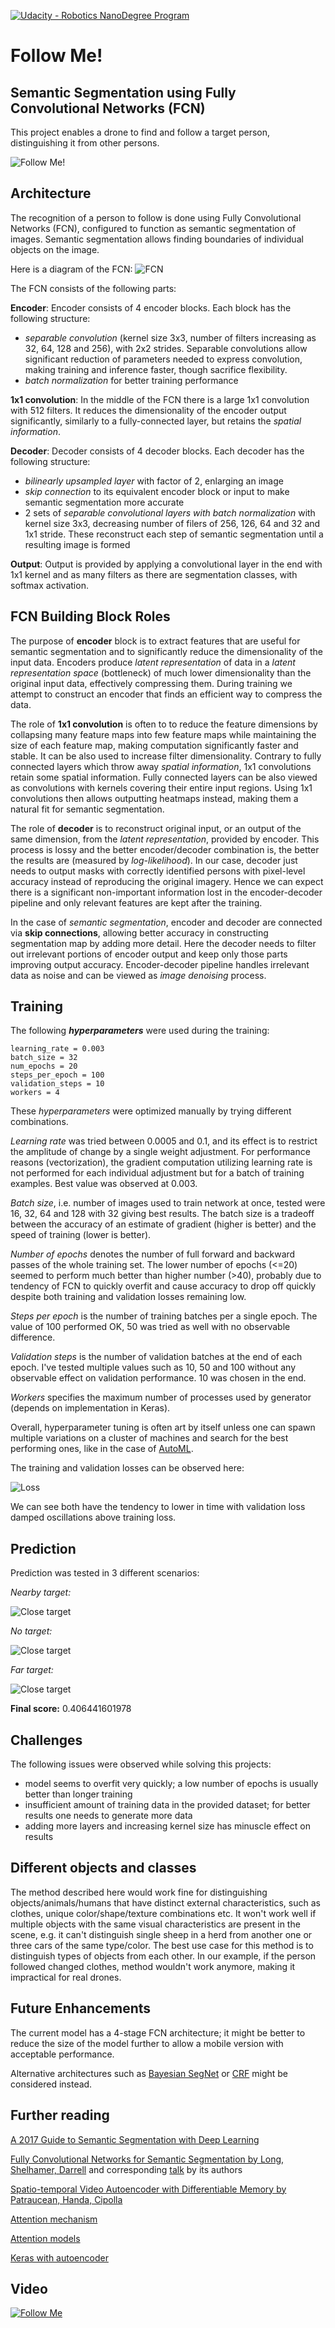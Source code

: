 [![Udacity - Robotics NanoDegree Program](https://s3-us-west-1.amazonaws.com/udacity-robotics/Extra+Images/RoboND_flag.png)](https://www.udacity.com/robotics)

# Follow Me!
## Semantic Segmentation using Fully Convolutional Networks (FCN)

This project enables a drone to find and follow a target person, distinguishing it from other persons.

![Follow Me!](images/follow_me.gif) 

## Architecture

The recognition of a person to follow is done using Fully Convolutional Networks (FCN), configured to function 
as semantic segmentation of images. Semantic segmentation allows finding boundaries of individual objects on the image.

Here is a diagram of the FCN:
![FCN](images/fcn.png)

The FCN consists of the following parts:

**Encoder**:
Encoder consists of 4 encoder blocks. Each block has the following structure:
- *separable convolution* (kernel size 3x3, number of filters increasing as 32, 64, 128 and 256), with 2x2 strides.
Separable convolutions allow significant reduction of parameters needed to express convolution, making training and 
inference faster, though sacrifice flexibility.
- *batch normalization* for better training performance

**1x1 convolution**:
In the middle of the FCN there is a large 1x1 convolution with 512 filters. It reduces the dimensionality of the encoder
output significantly, similarly to a fully-connected layer, but retains the *spatial information*. 

**Decoder**:
Decoder consists of 4 decoder blocks. Each decoder has the following structure:
- *bilinearly upsampled layer* with factor of 2, enlarging an image
-  *skip connection* to its equivalent encoder block or input to make semantic segmentation more accurate
- 2 sets of *separable convolutional layers with batch normalization* with kernel size 3x3, decreasing number of filers 
of 256, 126, 64 and 32 and 1x1 stride. These reconstruct each step of semantic segmentation until a resulting image is 
formed

**Output**: Output is provided by applying a convolutional layer in the end with 1x1 kernel and as many filters as there are 
segmentation classes, with softmax activation.

## FCN Building Block Roles

The purpose of **encoder** block is to extract features that are useful for semantic segmentation and to significantly 
reduce the dimensionality of the input data. Encoders produce *latent representation* of data in a *latent representation space*
(bottleneck) of much lower dimensionality than the original input data, effectively compressing them. During
training we attempt to construct an encoder that finds an efficient way to compress the data.

The role of **1x1 convolution** is often to to reduce the feature dimensions by collapsing many feature maps into few feature
maps while maintaining the size of each feature map, making computation significantly faster and stable. It can
be also used to increase filter dimensionality. Contrary to fully connected layers which throw away *spatial information*, 
1x1 convolutions retain some spatial information. Fully  connected  layers can be also viewed as convolutions with kernels covering 
their entire input regions. Using 1x1 convolutions then allows outputting heatmaps instead, making them a natural fit 
for semantic segmentation. 

The role of **decoder** is to reconstruct original input, or an output of the same dimension, from the *latent representation*, 
provided by encoder. This process is  lossy and the better encoder/decoder combination is, the better the results are 
(measured by *log-likelihood*). In our case, decoder just needs to output masks with correctly identified persons with 
pixel-level accuracy instead of reproducing the original imagery. Hence we can expect there is a significant non-important
information lost in the encoder-decoder pipeline and only relevant features are kept after the training. 

In the case of *semantic segmentation*, encoder and decoder are connected via **skip connections**, allowing better accuracy
in constructing segmentation map by adding more detail. Here the decoder needs to filter out irrelevant portions of 
encoder output  and keep only those parts improving output accuracy. Encoder-decoder pipeline handles irrelevant data 
as noise and can be viewed as *image denoising* process.

## Training
The following ***hyperparameters*** were used during the training:

    learning_rate = 0.003
    batch_size = 32
    num_epochs = 20
    steps_per_epoch = 100
    validation_steps = 10
    workers = 4
    
These *hyperparameters* were optimized manually by trying different combinations.
 
*Learning rate* was tried between 0.0005 and 0.1, and its effect is to restrict the amplitude of change by a single
weight adjustment. For performance reasons (vectorization), the gradient computation utilizing learning rate is not 
performed for each individual adjustment but for a batch of training examples. Best value was observed at 0.003.

*Batch size*, i.e. number of images used to train network at once, tested were 16, 32, 64 and 128 with 32 giving best 
results. The batch size is a tradeoff between the accuracy of an estimate of gradient (higher is better) and the speed
of training (lower is better). 

*Number of epochs* denotes the number of full forward and backward passes of the whole training set. The lower number
of epochs (<=20) seemed to perform much better than higher number (>40), probably due to tendency of FCN to quickly
overfit and cause accuracy to drop off quickly despite both training and validation losses remaining low.    

*Steps per epoch* is the number of training batches per a single epoch. The value of 100 performed OK, 50 was tried
as well with no observable difference.

*Validation steps* is the number of validation batches at the end of each epoch. I've tested multiple values such as 10,
50 and 100 without any observable effect on validation performance. 10 was chosen in the end.

*Workers* specifies the maximum number of processes used by generator (depends on implementation in Keras).  

Overall, hyperparameter tuning is often art by itself unless one can spawn multiple variations on a cluster of machines
and search for the best performing ones, like in the case of [AutoML](http://www.ml4aad.org/automl/).

The training and validation losses can be observed here:

![Loss](images/loss.png)

We can see both have the tendency to lower in time with validation loss damped oscillations above training loss.

## Prediction

Prediction was tested in 3 different scenarios:

*Nearby target:*

![Close target](images/prediction_1.png)

*No target:*

![Close target](images/prediction_2.png)

*Far target:*

![Close target](images/prediction_3.png)

**Final score:** 0.406441601978

## Challenges

The following issues were observed while solving this projects:
- model seems to overfit very quickly; a low number of epochs is usually better than longer training
- insufficient amount of training data in the provided dataset; for better results one needs to generate more data
- adding more layers and increasing kernel size has minuscle effect on results

## Different objects and classes

The method described here would work fine for distinguishing objects/animals/humans that have distinct external 
characteristics, such as clothes, unique color/shape/texture combinations etc. It won't work well if multiple objects
with the same visual characteristics are present in the scene, e.g. it can't distinguish single sheep in a herd from
another one or three cars of the same type/color. The best use case for this method is to distinguish types of objects 
from each other. In our example, if the person followed changed clothes, method wouldn't work anymore, making it 
impractical for real drones.

## Future Enhancements

The current model has a 4-stage FCN architecture; it might be better to reduce the size of the model further to allow
a mobile version with acceptable performance.

Alternative architectures such as [Bayesian SegNet](http://mi.eng.cam.ac.uk/projects/segnet/) or 
[CRF](http://www.robots.ox.ac.uk/~szheng/crfasrnndemo) might be considered instead.

## Further reading
[A 2017 Guide to Semantic Segmentation with Deep Learning](http://blog.qure.ai/notes/semantic-segmentation-deep-learning-review)

[Fully Convolutional Networks for Semantic Segmentation by Long, Shelhamer, Darrell](https://people.eecs.berkeley.edu/%7Ejonlong/long_shelhamer_fcn.pdf)
and corresponding [talk](http://techtalks.tv/talks/fully-convolutional-networks-for-semantic-segmentation/61606/) by its authors

[Spatio-temporal Video Autoencoder with Differentiable Memory by Patraucean, Handa, Cipolla](https://arxiv.org/pdf/1511.06309.pdf)

[Attention mechanism](http://distill.pub/2016/augmented-rnns)

[Attention models](https://indico.io/blog/sequence-modeling-neural-networks-part2-attention-models/)

[Keras with autoencoder](https://blog.keras.io/building-autoencoders-in-keras.html)

## Video
[![Follow Me](images/fme_video.png)](https://raw.githubusercontent.com/squared9/Robotics/master/Follow_Me-Semantic_Segmentation/images/follow_me.mp4)
